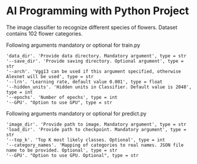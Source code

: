 # AI Programming with Python Project

The image classifier to recognize different species of flowers. Dataset contains 102 flower categories.


Following arguments mandatory or optional for train.py

    'data_dir'. 'Provide data directory. Mandatory argument', type = str
    '--save_dir'. 'Provide saving directory. Optional argument', type = str
    '--arch'. 'Vgg13 can be used if this argument specified, otherwise Alexnet will be used', type = str
    '--lrn'. 'Learning rate, default value 0.001', type = float
    '--hidden_units'. 'Hidden units in Classifier. Default value is 2048', type = int
    '--epochs'. 'Number of epochs', type = int
    '--GPU'. "Option to use GPU", type = str

Following arguments mandatory or optional for predict.py

    'image_dir'. 'Provide path to image. Mandatory argument', type = str
    'load_dir'. 'Provide path to checkpoint. Mandatory argument', type = str
    '--top_k'. 'Top K most likely classes. Optional', type = int
    '--category_names'. 'Mapping of categories to real names. JSON file name to be provided. Optional', type = str
    '--GPU'. "Option to use GPU. Optional", type = str

